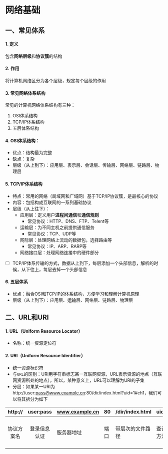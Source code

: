 # 网络基础

## 一、常见体系

#### 1. 定义

包含**网络层级**和**协议簇**的结构

#### 2. 作用

将计算机网络区分为各个层级，规定每个层级的作用

#### 3. 常见网络体系结构

常见的计算机网络体系结构有三种：

1. OSI体系结构
2. TCP/IP体系结构
3. 五层体系结构

#### 4. OSI体系结构：

- 优点：结构最为完整
- 缺点：复杂
- 层级（从上到下）：应用层、表示层、会话层、传输层、网络层、链路层、物理层

#### 5. TCP/IP体系结构

- 特点：常用的网络（局域网和广域网）基于TCP/IP协议簇，是最核心的协议
- 内容：包括构成互联网的一系列基础协议
- 层级（从上往下）：
  - 应用层：定义用户**进程间通信**和**通信规则**
    - 常见协议：HTTP、DNS、FTP、Telent等
  - 运输层：为不同主机之前提供通信服务
    - 常见协议：TCP、UDP等
  - 网际层：处理网络上流动的数据包，选择路由等
    - 常见协议：IP、ARP、RARP等
  - 网络接口层：处理网络连接中的硬件部分
- [ ] TCP/IP体系传输的方式，数据从上到下，每层添加一个头部信息，解析的时候，从下往上，每层去掉一个头部信息

#### 6. 五层体系

- 优点：融合OSI和TCP/IP的体系结构，方便学习和理解计算机原理
- 层级（从上到下）：应用层、运输层、网络层、链路层、物理层

## 二、URL和URI

#### 1. URL（Uniform Resource Locator）

- 名称：统一资源定位符

#### 2. URI（Uniform Resource Identifier）

- 统一资源标识符
- 与`URL`的区别：URI用字符串标志某一互联网资源，URL表示资源的地点（互联网资源所处的地点），所以，某种意义上，URL可以理解为URI的子集
- 分层：如果某一URI为  http://user:pass@www.example.cn:80/dir/index.html?uid=1#ch1，我们可以将其拆分为如下

|  http://   |  user:pass   | www.example.cn | 80   | /dir/index.html  | uid=1    | ch1      |
| :--------: | :----------: | -------------- | ---- | ---------------- | -------- | -------- |
| 协议方案名 | 登录信息认证 | 服务器地址     | 端口 | 带层次的文件路径 | 查询方法 | 片段标志 |

